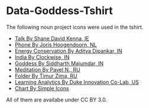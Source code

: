 
# Data-Goddess-Tshirt

The following noun project icons were used in the tshirt.

- [Talk By Shane David Kenna, IE ](https://thenounproject.com/term/talk/82527)
- [Phone By Joris Hoogendoorn, NL](https://thenounproject.com/term/phone/42970/)
- [Energy Conservation By Aditya Dipankar, IN](https://thenounproject.com/term/energy-conservation/91319/)
- [India By Clockwise, IN](https://thenounproject.com/term/india/7019/)
- [Goddess By Siddharth Majumdar, IN](https://thenounproject.com/term/goddess/39513/)
- [Meditation By Pavel N., RU](https://thenounproject.com/term/meditation/17148/)
- [Folder By Timur Zima, RU](https://thenounproject.com/term/folder/9357/)
- [Learning Analytics By Duke Innovation Co-Lab, US](https://thenounproject.com/term/learning-analytics/27473/)
- [Chart By Simple Icons](https://thenounproject.com/term/chart/31051/)



All of them are availabe under CC BY 3.0.


